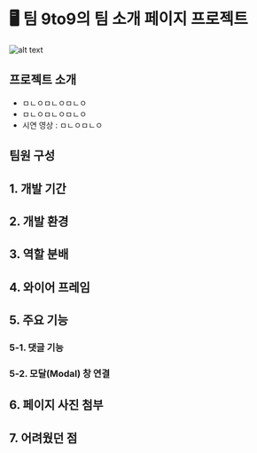 # 🖥️ 팀 9to9의 팀 소개 페이지 프로젝트
![alt text](image.png)

## 프로젝트 소개
- ㅁㄴㅇㅁㄴㅇㅁㄴㅇ
- ㅁㄴㅇㅁㄴㅇㅁㄴㅇ
- 시연 영상 : ㅁㄴㅇㅁㄴㅇ


## 팀원 구성



## 1. 개발 기간


## 2. 개발 환경


## 3. 역할 분배


## 4. 와이어 프레임


## 5. 주요 기능
### 5-1. 댓글 기능

### 5-2. 모달(Modal) 창 연결


## 6. 페이지 사진 첨부


## 7. 어려웠던 점